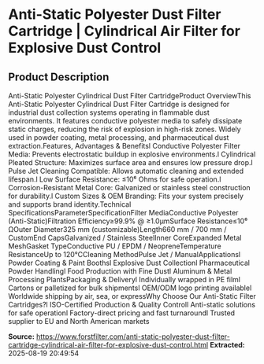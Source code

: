 # Anti-Static Polyester Dust Filter Cartridge | Cylindrical Air Filter for Explosive Dust Control

## Product Description

Anti-Static Polyester Cylindrical Dust Filter CartridgeProduct OverviewThis Anti-Static Polyester Cylindrical Dust Filter Cartridge is designed for industrial dust collection systems operating in flammable dust environments. It features conductive polyester media to safely dissipate static charges, reducing the risk of explosion in high-risk zones. Widely used in powder coating, metal processing, and pharmaceutical dust extraction.Features, Advantages & Benefitsl Conductive Polyester Filter Media: Prevents electrostatic buildup in explosive environments.l Cylindrical Pleated Structure: Maximizes surface area and ensures low pressure drop.l Pulse Jet Cleaning Compatible: Allows automatic cleaning and extended lifespan.l Low Surface Resistance: ≤10⁶ Ohms for safe operation.l Corrosion-Resistant Metal Core: Galvanized or stainless steel construction for durability.l Custom Sizes & OEM Branding: Fits your system precisely and supports brand identity.Technical SpecificationsParameterSpecificationFilter MediaConductive Polyester (Anti-Static)Filtration Efficiency≥99.9% @ ≥1.0μmSurface Resistance≤10⁶ ΩOuter Diameter325 mm (customizable)Length660 mm / 700 mm / CustomEnd CapsGalvanized / Stainless SteelInner CoreExpanded Metal MeshGasket TypeConductive PU / EPDM / NeopreneTemperature ResistanceUp to 120°CCleaning MethodPulse Jet / ManualApplicationsl Powder Coating & Paint Boothsl Explosive Dust Collectionl Pharmaceutical Powder Handlingl Food Production with Fine Dustl Aluminum & Metal Processing PlantsPackaging & Deliveryl Individually wrapped in PE filml Cartons or palletized for bulk shipmentsl OEM/ODM logo printing availablel Worldwide shipping by air, sea, or expressWhy Choose Our Anti-Static Filter Cartridges?l ISO-Certified Production & Quality Controll Anti-static solutions for safe operationl Factory-direct pricing and fast turnaroundl Trusted supplier to EU and North American markets

**Source:** https://www.forstfilter.com/anti-static-polyester-dust-filter-cartridge-cylindrical-air-filter-for-explosive-dust-control.html
**Extracted:** 2025-08-19 20:49:54
